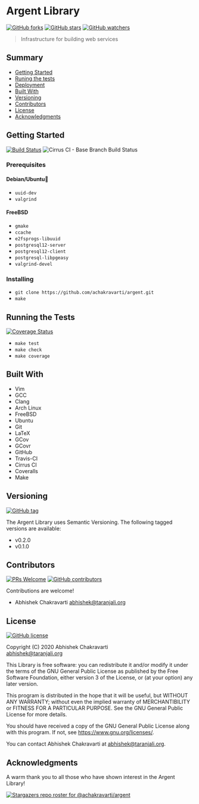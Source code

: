 # Argent Library  
[![GitHub forks](https://img.shields.io/github/forks/achakravarti/argent.svg?style=social&label=Fork&maxAge=2592000)](https://github.com/achakravarti/argent/network/)
[![GitHub stars](https://img.shields.io/github/stars/achakravarti/argent.svg?style=social&label=Star&maxAge=2592000)](https://github.com/achakravarti/argent/stargazers/)
[![GitHub watchers](https://img.shields.io/github/watchers/achakravarti/argent.svg?style=social&label=Watch&maxAge=2592000)](https://github.com/achakravarti/argent/watchers/)

> Infrastructure for building web services



## Summary
  - [Getting Started](#getting-started)
  - [Runing the tests](#running-the-tests)
  - [Deployment](#deployment)
  - [Built With](#built-with)
  - [Versioning](#versioning)
  - [Contributors](#contributors)
  - [License](#license)
  - [Acknowledgments](#acknowledgments)


## Getting Started  
[![Build Status](https://travis-ci.com/achakravarti/argent.svg?branch=master)](https://travis-ci.com/achakravarti/argent?branch=master) ![Cirrus CI - Base Branch Build Status](https://img.shields.io/cirrus/github/achakravarti/argent?style=plastic)  


### Prerequisites

#### Debian/Ubuntu
  - `uuid-dev`
  - `valgrind`

#### FreeBSD
  - `gmake`
  - `ccache`
  - `e2fsprogs-libuuid`
  - `postgresql12-server`
  - `postgresql12-client`
  - `postgresql-libpgeasy`
  - `valgrind-devel`


### Installing
  - `git clone https://github.com/achakravarti/argent.git`
  - `make`


## Running the Tests  
[![Coverage Status](https://coveralls.io/repos/github/achakravarti/argent/badge.svg?branch=master)](https://coveralls.io/github/achakravarti/argent?branch=master)

  - `make test`
  - `make check`
  - `make coverage`


## Built With
  - Vim
  - GCC
  - Clang
  - Arch Linux
  - FreeBSD
  - Ubuntu
  - Git
  - LaTeX
  - GCov
  - GCovr
  - GitHub
  - Travis-CI
  - Cirrus CI
  - Coveralls
  - Make


## Versioning  
[![GitHub tag](https://img.shields.io/github/tag/achakravarti/argent.svg)](https://github.com/achakravarti/argent/tags/)

The Argent Library uses Semantic Versioning. The following tagged versions are
available:
  - v0.2.0
  - v0.1.0


## Contributors  
[![PRs Welcome](https://img.shields.io/badge/PRs-welcome-blue.svg)](http://makeapullrequest.com) [![GitHub contributors](https://img.shields.io/github/contributors/achakravarti/argent.svg)](https://github.com/achakravarti/argent/graphs/contributors/)

Contributions are welcome!

  - Abhishek Chakravarti <abhishek@taranjali.org>


## License 
[![GitHub license](https://img.shields.io/github/license/achakravarti/argent.svg)](https://github.com/achakravarti/argent/blob/master/LICENSE)

Copyright (C) 2020 Abhishek Chakravarti  
<abhishek@taranjali.org>
 
This Library is free software: you can redistribute it and/or modify it under
the terms of the GNU General Public License as published by the Free Software
Foundation, either version 3 of the License, or (at your option) any later
version.

This program is distributed in the hope that it will be useful, but WITHOUT
ANY WARRANTY; without even the implied warranty of MERCHANTIBILITY or FITNESS
FOR A PARTICULAR PURPOSE. See the GNU General Public License for more
details.

You should have received a copy of the GNU General Public License along with
this program. If not, see <https://www.gnu.org/licenses/>.

You can contact Abhishek Chakravarti at <abhishek@taranjali.org>.


## Acknowledgments
A warm thank you to all those who have shown interest in the Argent Library!

[![Stargazers repo roster for @achakravarti/argent](https://reporoster.com/stars/achakravarti/argent)](https://github.com/achakravarti/argent/stargazers)


